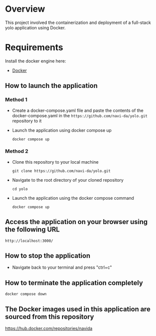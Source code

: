 # Overview
This project involved the containerization and deployment of a full-stack yolo application using Docker.


# Requirements
Install the docker engine here:
- [Docker](https://docs.docker.com/engine/install/) 

## How to launch the application 
### Method 1

- Create a docker-compose.yaml file and paste the contents of the docker-compose.yaml in the `https://github.com/navi-da/yolo.git` repository to it

- Launch the application using docker compose up

  `docker compose up`

### Method 2
- Clone this repository to your local machine

  `git clone https://github.com/navi-da/yolo.git`

- Navigate to the root directory of your cloned repository

  `cd yolo`

- Launch the application using the docker compose command

  `docker compose up`

## Access the application on your browser using the following URL
 `http://localhost:3000/`

## How to stop the application
- Navigate back to your terminal and press "ctrl+c" 

## How to terminate the application completely
 `docker compose down`

## The Docker images used in this application are sourced from this repository

https://hub.docker.com/repositories/navida
